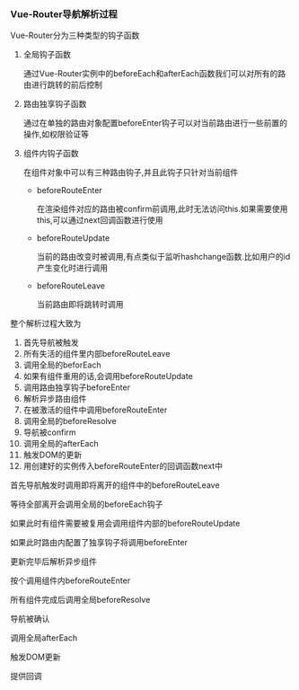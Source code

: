 ### Vue-Router导航解析过程

Vue-Router分为三种类型的钩子函数

1. 全局钩子函数

   通过Vue-Router实例中的beforeEach和afterEach函数我们可以对所有的路由进行跳转的前后控制

2. 路由独享钩子函数

   通过在单独的路由对象配置beforeEnter钩子可以对当前路由进行一些前置的操作,如权限验证等

3. 组件内钩子函数

   在组件对象中可以有三种路由钩子,并且此钩子只针对当前组件

   - beforeRouteEnter

     在渲染组件对应的路由被confirm前调用,此时无法访问this.如果需要使用this,可以通过next回调函数进行使用

   - beforeRouteUpdate

     当前的路由改变时被调用,有点类似于监听hashchange函数.比如用户的id产生变化时进行调用

   - beforeRouteLeave

     当前路由即将跳转时调用



整个解析过程大致为

1. 首先导航被触发
2. 所有失活的组件里内部beforeRouteLeave
3. 调用全局的beforEach
4. 如果有组件重用的话,会调用beforeRouteUpdate
5. 调用路由独享钩子beforeEnter
6. 解析异步路由组件
7. 在被激活的组件中调用beforeRouteEnter
8. 调用全局的beforeResolve
9. 导航被confirm
10. 调用全局的afterEach
11. 触发DOM的更新
12. 用创建好的实例传入beforeRouteEnter的回调函数next中





首先导航触发时调用即将离开的组件中的beforeRouteLeave

等待全部离开会调用全局的beforeEach钩子

如果此时有组件需要被复用会调用组件内部的beforeRouteUpdate

如果此时路由内配置了独享钩子将调用beforeEnter

更新完毕后解析异步组件

按个调用组件内beforeRouteEnter

所有组件完成后调用全局beforeResolve

导航被确认

调用全局afterEach

触发DOM更新

提供回调





































































